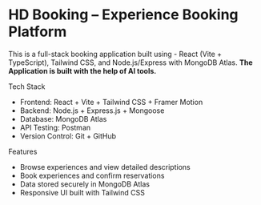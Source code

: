 # HD Booking – Experience Booking Platform

This is a full-stack booking application built using - React (Vite + TypeScript), Tailwind CSS, and Node.js/Express with MongoDB Atlas.
**The Application is built with the help of AI tools.**

Tech Stack
- Frontend: React + Vite + Tailwind CSS + Framer Motion
- Backend: Node.js + Express.js + Mongoose
- Database: MongoDB Atlas
- API Testing: Postman
- Version Control: Git + GitHub

Features
- Browse experiences and view detailed descriptions
- Book experiences and confirm reservations
- Data stored securely in MongoDB Atlas
- Responsive UI built with Tailwind CSS
